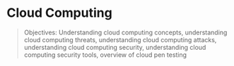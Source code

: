 # Cloud Computing

> Objectives: Understanding cloud computing concepts, understanding cloud computing threats, understanding cloud computing attacks, understanding cloud computing security, understanding cloud computing security tools, overview of cloud pen testing



